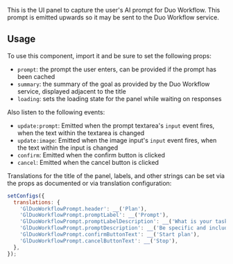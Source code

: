 <!--
This component has been migrated to the Duo-UI library (https://gitlab.com/gitlab-org/duo-ui).

Please use the corresponding component in Duo-UI going forward.
All future development and maintenance for Duo components should take place in Duo-UI.

For more details, see the migration epic: https://gitlab.com/groups/gitlab-org/-/epics/15344 or reach out to the Duo-Chat team in #g_duo_chat.
-->

This is the UI panel to capture the user's AI prompt for Duo Workflow. This
prompt is emitted upwards so it may be sent to the Duo Workflow service.

## Usage

To use this component, import it and be sure to set the following props:

* `prompt`: the prompt the user enters, can be provided if the prompt has been
  cached
* `summary`: the summary of the goal as provided by the Duo Workflow service,
displayed adjacent to the title
* `loading`: sets the loading state for the panel while waiting on responses

Also listen to the following events:

* `update:prompt`: Emitted when the prompt textarea's `input` event fires, when
  the text within the textarea is changed
* `update:image`: Emitted when the image input's `input` event fires, when the
    text within the input is changed
* `confirm`: Emitted when the confirm button is clicked
* `cancel`: Emitted when the cancel button is clicked

Translations for the title of the panel, labels, and other strings can be set via
the props as documented or via translation configuration:

```js
setConfigs({
  translations: {
    'GlDuoWorkflowPrompt.header': __('Plan'),
    'GlDuoWorkflowPrompt.promptLabel': __('Prompt'),
    'GlDuoWorkflowPrompt.promptLabelDescription': __('What is your task?'),
    'GlDuoWorkflowPrompt.promptDescription': __('Be specific and include references!'),
    'GlDuoWorkflowPrompt.confirmButtonText': __('Start plan'),
    'GlDuoWorkflowPrompt.cancelButtonText': __('Stop'),
  },
});
```
